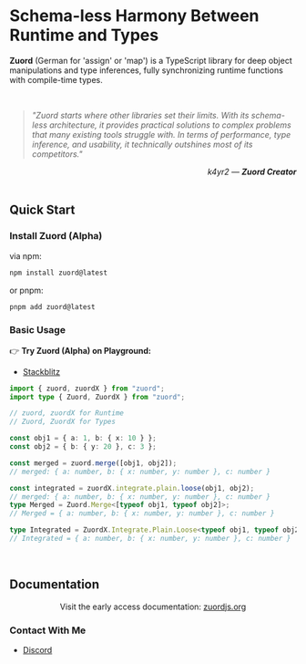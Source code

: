 # Schema-less Harmony Between Runtime and Types

**Zuord** (German for 'assign' or 'map') is a TypeScript library for deep object manipulations and type inferences, fully synchronizing runtime functions with compile-time types.

<br/>

> *"Zuord starts where other libraries set their limits. With its schema-less architecture, it provides practical solutions to complex problems that many existing tools struggle with. In terms of performance, type inference, and usability, it technically outshines most of its competitors."*

<div align="right"><em>k4yr2 — <strong>Zuord Creator</strong></em></div>

<br/>

## Quick Start

### Install Zuord (Alpha)

via npm:
```bash
npm install zuord@latest
```

or pnpm:
```bash
pnpm add zuord@latest
```

### Basic Usage

👉 **Try Zuord (Alpha) on Playground:**  
- [Stackblitz](https://stackblitz.com/edit/zuord?file=index.ts)


```ts
import { zuord, zuordX } from "zuord";
import type { Zuord, ZuordX } from "zuord";

// zuord, zuordX for Runtime
// Zuord, ZuordX for Types

const obj1 = { a: 1, b: { x: 10 } };
const obj2 = { b: { y: 20 }, c: 3 };

const merged = zuord.merge([obj1, obj2]);
// merged: { a: number, b: { x: number, y: number }, c: number }

const integrated = zuordX.integrate.plain.loose(obj1, obj2);
// merged: { a: number, b: { x: number, y: number }, c: number }
type Merged = Zuord.Merge<[typeof obj1, typeof obj2]>;
// Merged = { a: number, b: { x: number, y: number }, c: number }

type Integrated = ZuordX.Integrate.Plain.Loose<typeof obj1, typeof obj2>;
// Integrated = { a: number, b: { x: number, y: number }, c: number }
```

<br/>

## Documentation

<p align="center">
  Visit the early access documentation: 
  <a href="https://www.zuordjs.org">zuordjs.org</a><br/>
</p>


### Contact With Me
- [Discord](https://discord.gg/nYTUyETH)